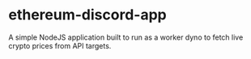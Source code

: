 # ethereum-discord-app

A simple NodeJS application built to run as a worker dyno to fetch live crypto prices from API targets.
